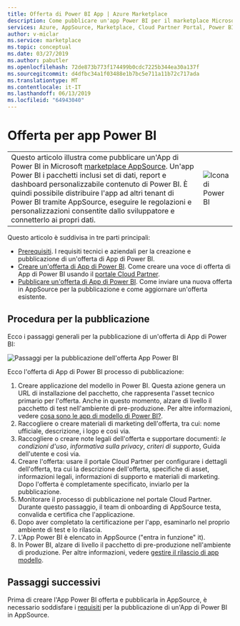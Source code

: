 ```yaml
---
title: Offerta di Power BI App | Azure Marketplace
description: Come pubblicare un'app Power BI per il marketplace Microsoft AppSource.
services: Azure, AppSource, Marketplace, Cloud Partner Portal, Power BI
author: v-miclar
ms.service: marketplace
ms.topic: conceptual
ms.date: 03/27/2019
ms.author: pabutler
ms.openlocfilehash: 72de873b773f174499b0cdc7225b344ea30a137f
ms.sourcegitcommit: d4dfbc34a1f03488e1b7bc5e711a11b72c717ada
ms.translationtype: MT
ms.contentlocale: it-IT
ms.lasthandoff: 06/13/2019
ms.locfileid: "64943040"
---
```

# <a name="power-bi-app-offer"></a>Offerta per app Power BI

|              |                                |
|--------------|--------------------------------|
| Questo articolo illustra come pubblicare un'App di Power BI in Microsoft [marketplace AppSource](https://appsource.microsoft.com/).  Un'app Power BI i pacchetti inclusi set di dati, report e dashboard personalizzabile contenuto di Power BI. È quindi possibile distribuire l'app ad altri tenant di Power BI tramite AppSource, eseguire le regolazioni e personalizzazioni consentite dallo sviluppatore e connetterlo ai propri dati. | ![Icona di Power BI](./media/powerbi-icon.png) |


Questo articolo è suddivisa in tre parti principali:

-   [Prerequisiti](./cpp-prerequisites.md). I requisiti tecnici e aziendali per la creazione e pubblicazione di un'offerta di App di Power BI.
-   [Creare un'offerta di App di Power BI](./cpp-create-offer.md). Come creare una voce di offerta di App di Power BI usando il [portale Cloud Partner](https://cloudpartner.azure.com).
-   [Pubblicare un'offerta di App di Power BI](./cpp-publish-offer.md). Come inviare una nuova offerta in AppSource per la pubblicazione e come aggiornare un'offerta esistente.


## <a name="publishing-steps"></a>Procedura per la pubblicazione

Ecco i passaggi generali per la pubblicazione di un'offerta di App di Power BI:

![Passaggi per la pubblicazione dell'offerta App Power BI](media/publishing-steps.png)

Ecco l'offerta di App di Power BI processo di pubblicazione:

1. Creare applicazione del modello in Power BI. Questa azione genera un URL di installazione del pacchetto, che rappresenta l'asset tecnico primario per l'offerta. Anche in questo momento, alzare di livello il pacchetto di test nell'ambiente di pre-produzione. Per altre informazioni, vedere [cosa sono le app di modello di Power BI?](https://docs.microsoft.com/power-bi/service-template-apps-overview). 
2. Raccogliere o creare materiali di marketing dell'offerta, tra cui: nome ufficiale, descrizione, i logo e così via. 
3. Raccogliere o creare note legali dell'offerta e supportare documenti: *le condizioni d'uso*, *informativa sulla privacy*, *criteri di supporto*, Guida dell'utente e così via.
4. Creare l'offerta: usare il portale Cloud Partner per configurare i dettagli dell'offerta, tra cui la descrizione dell'offerta, specifiche di asset, informazioni legali, informazioni di supporto e materiali di marketing.  Dopo l'offerta è completamente specificato, inviarlo per la pubblicazione.
5. Monitorare il processo di pubblicazione nel portale Cloud Partner.  Durante questo passaggio, il team di onboarding di AppSource testa, convalida e certifica che l'applicazione. 
6. Dopo aver completato la certificazione per l'app, esaminarlo nel proprio ambiente di test e lo rilascia. 
7. L'App Power BI è elencato in AppSource ("entra in funzione" it).
8. In Power BI, alzare di livello il pacchetto di pre-produzione nell'ambiente di produzione. Per altre informazioni, vedere [gestire il rilascio di app modello](https://docs.microsoft.com/power-bi/service-template-apps-create#manage-the-template-app-release).


## <a name="next-steps"></a>Passaggi successivi

Prima di creare l'App Power BI offerta e pubblicarla in AppSource, è necessario soddisfare i [requisiti](./cpp-prerequisites.md) per la pubblicazione di un'App di Power BI in AppSource.
